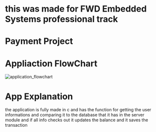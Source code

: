# this was made for FWD Embedded Systems professional track
# Payment Project
# Appliaction FlowChart  
![application_flowchart](https://user-images.githubusercontent.com/95578914/188334314-ae3ed4ed-ad40-4025-9f87-a354d283212e.png)  
# App Explanation
the application is fully made in c and has the function for getting the user informations and comparing it to the database that it has in the server module and if all info checks out it updates the balance and it saves the transaction 
